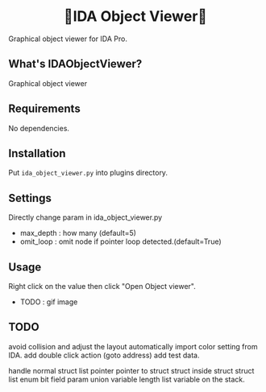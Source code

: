 <h1 align="center">👀IDA Object Viewer👀</h1>
<p>Graphical object viewer for IDA Pro.</p>

## What's IDAObjectViewer?
Graphical object viewer 

## Requirements

No dependencies.

## Installation

Put ```ida_object_viewer.py``` into plugins directory.

## Settings

Directly change param in ida_object_viewer.py
+ max_depth : how many (default=5) 
+ omit_loop : omit node if pointer loop detected.(default=True)

## Usage

Right click on the value then click "Open Object viewer".

+ TODO : gif image

## TODO

avoid collision and adjust the layout automatically
import color setting from IDA.
add double click action (goto address)
add test data.

handle
normal struct
list
pointer
pointer to struct
struct inside struct
struct list
enum
bit field param
union
variable length list
variable on the stack.